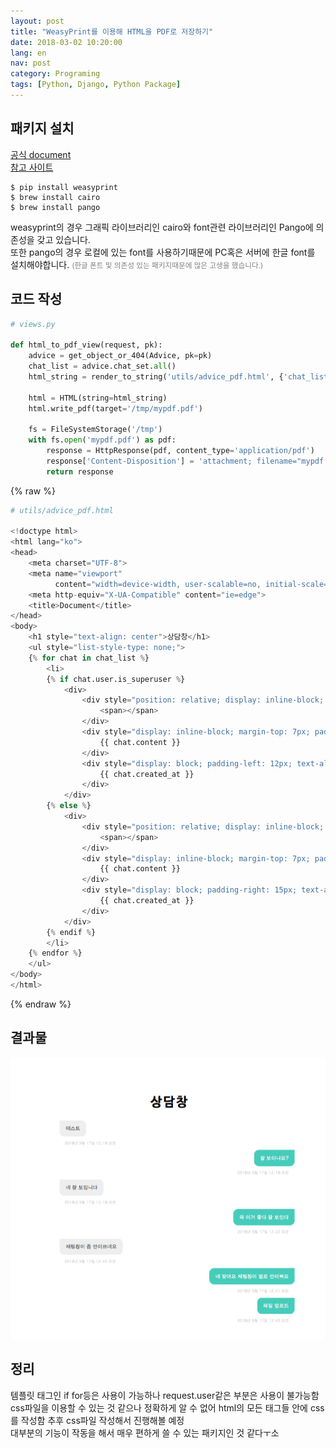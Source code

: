 ```yaml
---
layout: post
title: "WeasyPrint를 이용해 HTML을 PDF로 저장하기"
date: 2018-03-02 10:20:00
lang: en
nav: post
category: Programing
tags: [Python, Django, Python Package]
---
```


## 패키지 설치

[공식 document](http://weasyprint.readthedocs.io/en/stable/index.html)<br>
[참고 사이트](https://simpleisbetterthancomplex.com/tutorial/2016/08/08/how-to-export-to-pdf.html)

```
$ pip install weasyprint
$ brew install cairo
$ brew install pango
```

weasyprint의 경우 그래픽 라이브러리인 cairo와 font관련 라이브러리인 Pango에 의존성을 갖고 있습니다.
<br>
또한 pango의 경우 로컬에 있는 font를 사용하기때문에 PC혹은 서버에 한글 font를 설치해야합니다. <small style='color: grey;'>(한글 폰트 및 의존성 있는 패키지때문에 많은 고생을 했습니다.)</small>


## 코드 작성
```python
# views.py

def html_to_pdf_view(request, pk):
    advice = get_object_or_404(Advice, pk=pk)
    chat_list = advice.chat_set.all()
    html_string = render_to_string('utils/advice_pdf.html', {'chat_list': chat_list})

    html = HTML(string=html_string)
    html.write_pdf(target='/tmp/mypdf.pdf')

    fs = FileSystemStorage('/tmp')
    with fs.open('mypdf.pdf') as pdf:
        response = HttpResponse(pdf, content_type='application/pdf')
        response['Content-Disposition'] = 'attachment; filename="mypdf.pdf"'
        return response

```

{% raw %}
```python
# utils/advice_pdf.html

<!doctype html>
<html lang="ko">
<head>
    <meta charset="UTF-8">
    <meta name="viewport"
          content="width=device-width, user-scalable=no, initial-scale=1.0, maximum-scale=1.0, minimum-scale=1.0">
    <meta http-equiv="X-UA-Compatible" content="ie=edge">
    <title>Document</title>
</head>
<body>
    <h1 style="text-align: center">상담창</h1>
    <ul style="list-style-type: none;">
    {% for chat in chat_list %}
        <li>
        {% if chat.user.is_superuser %}
            <div>
                <div style="position: relative; display: inline-block; width: 48px; height: 48px; margin-top: 7px; border-radius: 25px;">
                    <span></span>
                </div>
                <div style="display: inline-block; margin-top: 7px; padding: 12px 15px; float: left; border-radius: 0px 12px 12px; background-color: #f0f0f0; color: #333; font-size: 12px; line-height: 17px;">
                    {{ chat.content }}
                </div>
                <div style="display: block; padding-left: 12px; text-align: left; color: #cfcfcf; font-size: 9px; line-height: 19px;">
                    {{ chat.created_at }}
                </div>
            </div>
        {% else %}
            <div>
                <div style="position: relative; display: inline-block; width: 48px; height: 48px; margin-top: 7px; border-radius: 25px;">
                    <span></span>
                </div>
                <div style="display: inline-block; margin-top: 7px; padding: 12px 15px; float: right; border-radius: 0px 12px 12px; border-top-left-radius: 12px; border-top-right-radius: 0px; font-size: 12px; line-height: 17px;  background-color: #4fd2c2; color: white;">
                    {{ chat.content }}
                </div>
                <div style="display: block; padding-right: 15px; text-align: right; color: #cfcfcf; font-size: 9px; line-height: 19px;">
                    {{ chat.created_at }}
                </div>
            </div>
        {% endif %}
        </li>
    {% endfor %}
    </ul>
</body>
</html>

```
{% endraw %}

## 결과물 

![html_to_pdf](/images/html_to_pdf.png)


## 정리

템플릿 태그인 if for등은 사용이 가능하나 request.user같은 부분은 사용이 불가능함<br>
css파일을 이용할 수 있는 것 같으나 정확하게 알 수 없어 html의 모든 태그들 안에 css를 작성함 추후 css파일 작성해서 진행해볼 예정<br>
대부분의 기능이 작동을 해서 매우 편하게 쓸 수 있는 패키지인 것 같다ㅜ소